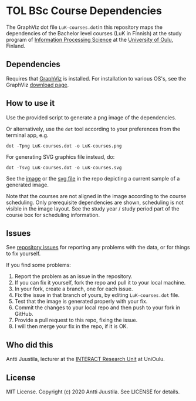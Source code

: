 # TOL BSc Course Dependencies

The GraphViz dot file `LuK-courses.dot`in this repository maps the dependencies of the Bachelor level courses (LuK in Finnish) at the study program of [Information Processing Science](https://www.oulu.fi/tol/) at the [University of Oulu](https://www.oulu.fi), Finland.

## Dependencies

Requires that [GraphViz](https://www.graphviz.org) is installed. For installation to various OS's, see the GraphViz [download page](https://www.graphviz.org/download/).


## How to use it

Use the provided script to generate a png image of the dependencies.

Or alternatively, use the `dot` tool according to your preferences from the terminal app, e.g.

```
dot -Tpng LuK-courses.dot -o LuK-courses.png
```
For generating SVG graphics file instead, do:

```
dot -Tsvg LuK-courses.dot -o LuK-courses.svg
```

See the [image](LuK-courses.png) or the [svg file](LuK-courses.svg) in the repo depicting a current sample of a generated image.

Note that the courses are not aligned in the image according to the course scheduling. Only prerequisite dependencies are shown, scheduling is not visible in the image layout. See the study year / study period part of the course box for scheduling information.

## Issues

See [repository issues](https://github.com/anttijuu/tol-courses-graph/issues) for reporting any problems with the data, or for things to fix yourself.

If you find some problems:

1. Report the problem as an issue in the repository.
1. If you can fix it yourself, fork the repo and pull it to your local machine.
1. In your fork, create a branch, one for each issue.
1. Fix the issue in that branch of yours, by editing `LuK-courses.dot` file.
1. Test that the image is generated properly with your fix.
1. Commit the changes to your local repo and then push to your fork in GitHub.
1. Provide a pull request to this repo, fixing the issue.
1. I will then merge your fix in the repo, if it is OK.


## Who did this

Antti Juustila, lecturer at the [INTERACT Research Unit](https://interact.oulu.fi) at UniOulu.

## License

MIT License. Copyright (c) 2020 Antti Juustila. See LICENSE for details.

